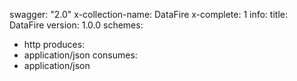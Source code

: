 swagger: "2.0"
x-collection-name: DataFire
x-complete: 1
info:
  title: DataFire
  version: 1.0.0
schemes:
- http
produces:
- application/json
consumes:
- application/json